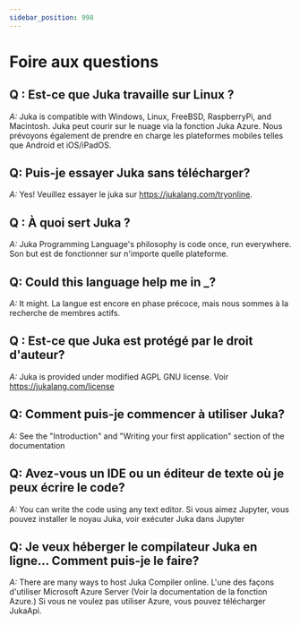 ```yaml
---
sidebar_position: 998
---
```


# Foire aux questions

## Q : Est-ce que Juka travaille sur Linux ?

_A:_ Juka is compatible with Windows, Linux, FreeBSD, RaspberryPi, and Macintosh. Juka peut courir sur le nuage via la fonction Juka Azure. Nous prévoyons également de prendre en charge les plateformes mobiles telles que Android et iOS/iPadOS.

## Q: Puis-je essayer Juka sans télécharger?

_A:_ Yes! Veuillez essayer le juka sur https://jukalang.com/tryonline.

## Q : À quoi sert Juka ?

_A:_ Juka Programming Language's philosophy is code once, run everywhere. Son but est de fonctionner sur n'importe quelle plateforme.

## Q: Could this language help me in \_?

_A:_ It might. La langue est encore en phase précoce, mais nous sommes à la recherche de membres actifs.

## Q : Est-ce que Juka est protégé par le droit d'auteur?

_A:_ Juka is provided under modified AGPL GNU license. Voir https://jukalang.com/license

## Q: Comment puis-je commencer à utiliser Juka?

_A:_ See the "Introduction" and "Writing your first application" section of the documentation

## Q: Avez-vous un IDE ou un éditeur de texte où je peux écrire le code?

_A:_ You can write the code using any text editor. Si vous aimez Jupyter, vous pouvez installer le noyau Juka, voir exécuter Juka dans Jupyter

## Q: Je veux héberger le compilateur Juka en ligne... Comment puis-je le faire?

_A:_ There are many ways to host Juka Compiler online. L'une des façons d'utiliser Microsoft Azure Server (Voir la documentation de la fonction Azure.) Si vous ne voulez pas utiliser Azure, vous pouvez télécharger JukaApi.
